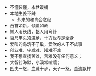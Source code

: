* 不懂装懂，永世饭桶
* 本地生姜不辣
  * 外来的和尚会念经
* 白首如新，倾盖如故
* 懒人用长线，拙人用弯针
* 百尺竿头须进步，十方世界是全身
* 爱叫的鸟筑不了巢，爱吹的人干不成事
* 创业难，守成难，知难不难
* 我不想宣扬苦难，苦难没有任何意义；
* 大智若海默，小溪常喧嚷；
* 匹夫一怒，血溅十步，天子一怒，血流飘杵
